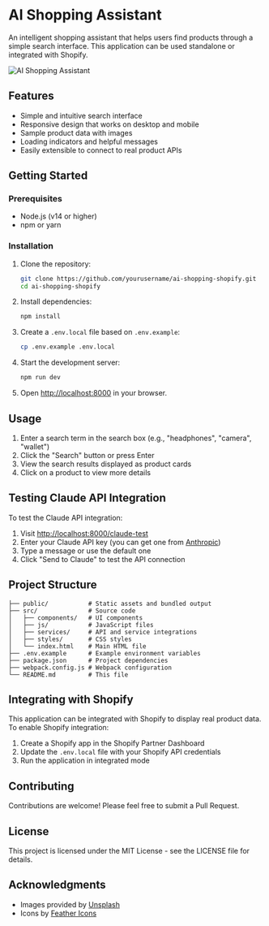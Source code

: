 # AI Shopping Assistant

An intelligent shopping assistant that helps users find products through a simple search interface. This application can be used standalone or integrated with Shopify.

![AI Shopping Assistant](https://example.com/screenshot.png)

## Features

- Simple and intuitive search interface
- Responsive design that works on desktop and mobile
- Sample product data with images
- Loading indicators and helpful messages
- Easily extensible to connect to real product APIs

## Getting Started

### Prerequisites

- Node.js (v14 or higher)
- npm or yarn

### Installation

1. Clone the repository:
   ```bash
   git clone https://github.com/yourusername/ai-shopping-shopify.git
   cd ai-shopping-shopify
   ```

2. Install dependencies:
   ```bash
   npm install
   ```

3. Create a `.env.local` file based on `.env.example`:
   ```bash
   cp .env.example .env.local
   ```

4. Start the development server:
   ```bash
   npm run dev
   ```

5. Open [http://localhost:8000](http://localhost:8000) in your browser.

## Usage

1. Enter a search term in the search box (e.g., "headphones", "camera", "wallet")
2. Click the "Search" button or press Enter
3. View the search results displayed as product cards
4. Click on a product to view more details

## Testing Claude API Integration

To test the Claude API integration:

1. Visit [http://localhost:8000/claude-test](http://localhost:8000/claude-test)
2. Enter your Claude API key (you can get one from [Anthropic](https://www.anthropic.com/))
3. Type a message or use the default one
4. Click "Send to Claude" to test the API connection

## Project Structure

```
├── public/           # Static assets and bundled output
├── src/              # Source code
│   ├── components/   # UI components
│   ├── js/           # JavaScript files
│   ├── services/     # API and service integrations
│   ├── styles/       # CSS styles
│   └── index.html    # Main HTML file
├── .env.example      # Example environment variables
├── package.json      # Project dependencies
├── webpack.config.js # Webpack configuration
└── README.md         # This file
```

## Integrating with Shopify

This application can be integrated with Shopify to display real product data. To enable Shopify integration:

1. Create a Shopify app in the Shopify Partner Dashboard
2. Update the `.env.local` file with your Shopify API credentials
3. Run the application in integrated mode

## Contributing

Contributions are welcome! Please feel free to submit a Pull Request.

## License

This project is licensed under the MIT License - see the LICENSE file for details.

## Acknowledgments

- Images provided by [Unsplash](https://unsplash.com/)
- Icons by [Feather Icons](https://feathericons.com/)
